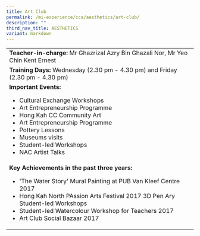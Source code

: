 ```yaml
---
title: Art Club
permalink: /mi-experience/cca/aesthetics/art-club/
description: ""
third_nav_title: AESTHETICS
variant: markdown
---
```

<table>
<tbody>
<tr>
<td width="616"><strong>Teacher-in-charge:&nbsp;</strong>Mr Ghazrizal Azry Bin Ghazali Nor, Mr Yeo Chin Kent Ernest</td>
</tr>
<tr>
<td width="616"><strong>Training Days:&nbsp;</strong>Wednesday (2.30 pm - 4.30 pm) and Friday (2.30 pm - 4.30 pm)</td>
</tr>
<tr>
<td width="616"><strong>Important Events:</strong><br>
<ul>
<li>Cultural Exchange Workshops</li>
<li>Art Entrepreneurship Programme</li>
<li>Hong Kah CC Community Art</li>
<li>Art Entrepreneurship Programme</li>
<li>Pottery Lessons</li>
<li>Museums visits</li>
<li>Student-led Workshops</li>
<li>NAC Artist Talks</li>
</ul>
</td>
</tr>
<tr>
<td width="616"><strong>Key Achievements in the past three years:</strong><br>
<ul>
<li>'The Water Story' Mural Painting at PUB Van Kleef Centre 2017</li>
<li>Hong Kah North PAssion Arts Festival 2017 3D Pen Ary Student-led Workshops</li>
<li>Student-led Watercolour Workshop for Teachers 2017</li>
<li>Art Club Social Bazaar 2017</li>
</ul>
</td>
</tr>
</tbody>
</table>
